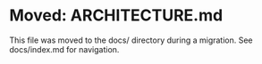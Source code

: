 # Moved: ARCHITECTURE.md

This file was moved to the docs/ directory during a migration. See docs/index.md for navigation.
